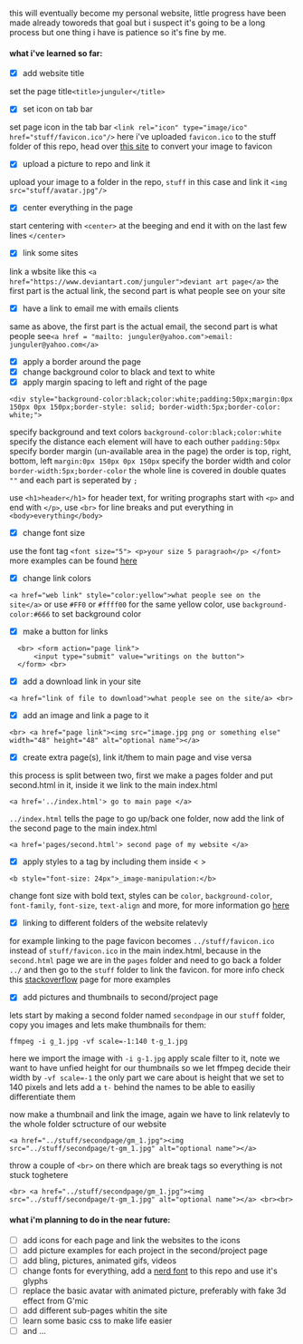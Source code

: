this will eventually become my personal website, little progress have been made already toworeds that goal but i suspect it's going to be a long process but one thing i have is patience so it's fine by me.

#### what i've learned so far:
- [x] add website title 

set the page title`<title>junguler</title>` 

- [x] set icon on tab bar

set page icon in the tab bar `<link rel="icon" type="image/ico" href="stuff/favicon.ico"/>` here i've uploaded `favicon.ico` to the stuff folder of this repo, head over [this site](https://iconifier.net/) to convert your image to favicon

- [x] upload a picture to repo and link it 

upload your image to a folder in the repo, `stuff` in this case and link it `<img src="stuff/avatar.jpg"/>`

- [x] center everything in the page

start centering with `<center>` at the beeging and end it with on the last few lines `</center>`

- [x] link some sites

link a wbsite like this `<a href="https://www.deviantart.com/junguler">deviant art page</a>` the first part is the actual link, the second part is what people see on your site

- [x] have a link to email me with emails clients

same as above, the first part is the actual email, the second part is what people see`<a href = "mailto: junguler@yahoo.com">email: junguler@yahoo.com</a>`

- [X] apply a border around the page
- [X] change background color to black and text to white
- [X] apply margin spacing to left and right of the page

```
<div style="background-color:black;color:white;padding:50px;margin:0px 150px 0px 150px;border-style: solid; border-width:5px;border-color: white;">
```
specify background and text colors `background-color:black;color:white` specify the distance each element will have to each outher `padding:50px` specify border margin (un-available area in the page) the order is top, right, bottom, left `margin:0px 150px 0px 150px` specify the border width and color `border-width:5px;border-color` the whole line is covered in double quates `""` and each part is seperated by `;`

use `<h1>header</h1>` for header text, for writing prographs start with `<p>` and end with `</p>`, use `<br>` for line breaks and put everything in `<body>everything</body>`

- [X] change font size

use the font tag `<font size="5"> <p>your size 5 paragraoh</p> </font>` more examples can be found [here](https://www.tutorialspoint.com/html/html_fonts.htm)

- [X] change link colors

`<a href="web link" style="color:yellow">what people see on the site</a>` or use `#FF0` or `#ffff00` for the same yellow color, use `background-color:#666` to set background color

- [X] make a button for links
```
  <br> <form action="page link">
      <input type="submit" value="writings on the button"> 
  </form> <br>
```
- [X] add a download link in your site
```
<a href="link of file to download">what people see on the site/a> <br>
```
- [X] add an image and link a page to it
```
<br> <a href="page link"><img src="image.jpg png or something else" width="48" height="48" alt="optional name"></a>
```
- [X] create extra page(s), link it/them to main page and vise versa

this process is split between two, first we make a pages folder and put second.html in it, inside it we link to the main index.html
```
<a href='../index.html'> go to main page </a>
```
`../index.html` tells the page to go up/back one folder, now add the link of the second page to the main index.html
```
<a href='pages/second.html'> second page of my website </a>
```
- [X] apply styles to a tag by including them inside < >

```
<b style="font-size: 24px">_image-manipulation:</b> 
```
change font size with bold text, styles can be `color`, `background-color`, `font-family`, `font-size`, `text-align` and more, for more information go [here](https://www.w3schools.com/html/html_styles.asp)

- [X] linking to different folders of the website relatevly

for example linking to the page favicon becomes `../stuff/favicon.ico` instead of `stuff/favicon.ico` in the main index.html, because in the `second.html` page we are in the `pages` folder and need to go back a folder `../` and then go to the `stuff` folder to link the favicon. for more info check this [stackoverflow](https://stackoverflow.com/questions/908765/how-to-link-html-pages-in-same-or-different-folders) page for more examples

- [X] add pictures and thumbnails to second/project page

lets start by making a second folder named `secondpage` in our `stuff` folder, copy you images and lets make thumbnails for them:
```
ffmpeg -i g_1.jpg -vf scale=-1:140 t-g_1.jpg
```
here we import the image with `-i g-1.jpg` apply scale filter to it, note we want to have unfied height for our thumbnails so we let ffmpeg decide their width by `-vf scale=-1` the only part we care about is height that we set to 140 pixels and lets add a `t-` behind the names to be able to easiliy differentiate them

now make a thumbnail and link the image, again we have to link relatevly to the whole folder sctructure of our website
```
<a href="../stuff/secondpage/gm_1.jpg"><img src="../stuff/secondpage/t-gm_1.jpg" alt="optional name"></a>
```
throw a couple of `<br>` on there which are break tags so everything is not stuck toghetere
```
<br> <a href="../stuff/secondpage/gm_1.jpg"><img src="../stuff/secondpage/t-gm_1.jpg" alt="optional name"></a> <br><br>
```

#### what i'm planning to do in the near future:
- [ ] add icons for each page and link the websites to the icons
- [ ] add picture examples for each project in the second/project page
- [ ] add bling, pictures, animated gifs, videos
- [ ] change fonts for everything, add a [nerd font](https://github.com/ryanoasis/nerd-fonts) to this repo and use it's glyphs
- [ ] replace the basic avatar with animated picture, preferably with fake 3d effect from G'mic
- [ ] add different sub-pages whitin the site
- [ ] learn some basic css to make life easier
- [ ] and ...
